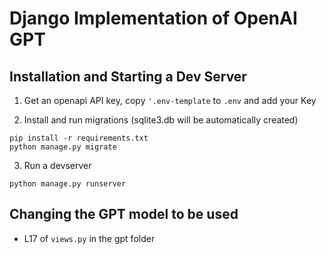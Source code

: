 # Django Implementation of OpenAI GPT

## Installation and Starting a Dev Server

1. Get an openapi API key, copy `'.env-template` to `.env` and add your Key

2. Install and run migrations (sqlite3.db will be automatically created)

```
pip install -r requirements.txt
python manage.py migrate
```

3. Run a devserver

```
python manage.py runserver
```

## Changing the GPT model to be used

* L17 of `views.py` in the gpt folder